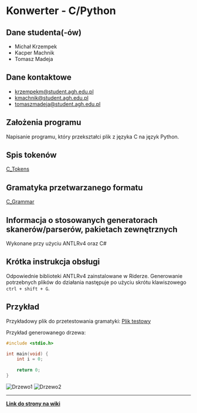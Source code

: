 # Konwerter - C/Python

## Dane studenta(-ów)
- Michał Krzempek
- Kacper Machnik
- Tomasz Madeja

## Dane kontaktowe
- krzempekm@student.agh.edu.pl
- kmachnik@student.agh.edu.pl
- tomaszmadeja@student.agh.edu.pl

## Założenia programu
Napisanie programu, który przekształci plik z języka C na język Python.

## Spis tokenów
[C_Tokens](https://github.com/miskrz/TKiK-C-to-Python/blob/main/Grammars/C_Tokens.g4)

## Gramatyka przetwarzanego formatu
[C_Grammar](https://github.com/miskrz/TKiK-C-to-Python/blob/main/Grammars/C_Grammar.g4)

## Informacja o stosowanych generatorach skanerów/parserów, pakietach zewnętrznych
Wykonane przy użyciu ANTLRv4 oraz C#

## Krótka instrukcja obsługi
Odpowiednie biblioteki ANTLRv4 zainstalowane w Riderze.
Generowanie potrzebnych plików do działania następuje po użyciu skrótu klawiszowego `ctrl + shift + G`.

## Przykład
Przykładowy plik do przetestowania gramatyki: [Plik testowy](https://github.com/miskrz/TKiK-C-to-Python/blob/main/TestPrograms/test1.c)

Przykład generowanego drzewa:

```c
#include <stdio.h>

int main(void) {
    int i = 0;
    
    return 0;
}
```
![Drzewo1](https://github.com/miskrz/TKiK-C-to-Python/tree/main/Resources/parseTreeTransparent.png)
![Drzewo2](https://github.com/miskrz/TKiK-C-to-Python/tree/main/Resources/parseTreeDarkBackground.png)

---

[**Link do strony na wiki**](https://home.agh.edu.pl/~jpi/dokuwiki/doku.php?id=dydaktyka:kompilatory:2024:projekty:temat6)

